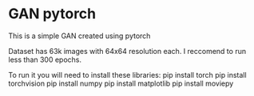 # GAN pytorch
This is a simple GAN created using pytorch

Dataset has 63k images with 64x64 resolution each. I reccomend to run less than 300 epochs.

To run it you will need to install these libraries:
pip install torch
pip install torchvision
pip install numpy
pip install matplotlib
pip install moviepy
